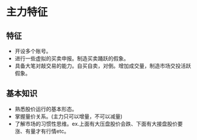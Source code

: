 # 主力特征

## 特征
* 开设多个账号。
* 进行一些虚拟的买卖申报。制造买卖踊跃的假象。
* 具备大笔对敲交易的能力。自买自卖，对倒。增加成交量，制造市场交投活跃假象。

## 基本知识
* 熟悉股价运行的基本形态。 
* 掌握量价关系。(主力只可以增量，不可以减量)
* 了解市场的习惯性思维。ex.上面有大压盘股价会跌、下面有大接盘股价要涨、有量才有行情etc。

## 




